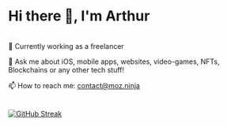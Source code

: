 # Hi there 👋, I'm Arthur

<!--
**minimoz/minimoz** is a ✨ _special_ ✨ repository because its `README.md` (this file) appears on your GitHub profile.

Here are some ideas to get you started:

- 🔭 I’m currently working on ...
- 🌱 I’m currently learning ...
- 👯 I’m looking to collaborate on ...
- 🤔 I’m looking for help with ...
- 💬 Ask me about ...
- 📫 How to reach me: ...
- 😄 Pronouns: ...
- ⚡ Fun fact: ...
-->
\
🔭 Currently working as a freelancer

💬 Ask me about iOS, mobile apps, websites, video-games, NFTs, Blockchains or any other tech stuff!

📫 How to reach me: [contact@moz.ninja](mailto:contact@moz.ninja)
\
\
\
[![GitHub Streak](https://streak-stats.demolab.com/?user=minimoz&theme=dark&hide_border=true&date_format=M%20j%5B%2C%20Y%5D)](https://git.io/streak-stats)
